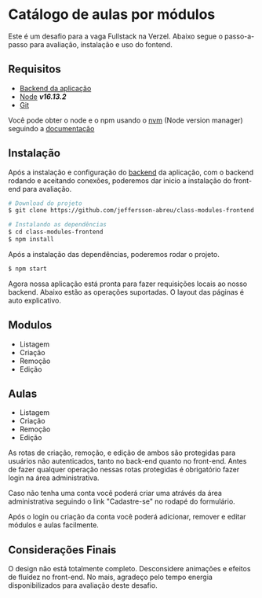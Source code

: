 # Catálogo de aulas por módulos

Este é um desafio para a vaga Fullstack na Verzel. Abaixo segue o passo-a-passo para avaliação, instalação e uso do fontend.

## Requisitos

- [Backend da aplicação](https://github.com/jeffersson-abreu/class-modules-backend)
- [Node](https://nodejs.org/pt-br/download/) ***v16.13.2***
- [Git](https://git-scm.com/downloads)


Você pode obter o node e o npm usando o [nvm](https://pip.pypa.io/en/stable/) (Node version manager) seguindo a [documentação](https://docs.npmjs.com/downloading-and-installing-node-js-and-npm)


## Instalação

Após a instalação e configuração do [backend](https://github.com/jeffersson-abreu/class-modules-backend) da aplicação, com o backend rodando e aceitando conexões, poderemos dar inicio a  instalação do front-end para avaliação.


```bash
# Download do projeto
$ git clone https://github.com/jeffersson-abreu/class-modules-frontend.git

# Instalando as dependências
$ cd class-modules-frontend
$ npm install
```

Após a instalação das dependências, poderemos rodar o projeto.
```bash
$ npm start
```

Agora nossa aplicação está pronta para fazer requisições locais ao nosso backend. Abaixo estão as operações suportadas. O layout das páginas é auto explicativo.

## Modulos
- Listagem
- Criação
- Remoção
- Edição

## Aulas
- Listagem
- Criação
- Remoção
- Edição

As rotas de criação, remoção, e edição de ambos são protegidas para usuários não autenticados, tanto no back-end quanto no front-end. Antes de fazer qualquer operação nessas rotas protegidas é obrigatório fazer login na área administrativa. 

Caso não tenha uma conta você poderá criar uma atrávés da área administrativa seguindo o link "Cadastre-se" no rodapé do formulário.

Após o login ou criação da conta você poderá adicionar, remover e editar módulos e aulas facilmente.

## Considerações Finais

O design não está totalmente completo. Desconsidere animações e efeitos de fluídez no front-end. No mais, agradeço pelo tempo energia disponibilizados para avaliação deste desafio.
